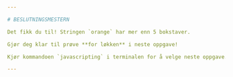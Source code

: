 ```yaml
---

# BESLUTNINGSMESTERN

Det fikk du til! Stringen `orange` har mer enn 5 bokstaver.

Gjør deg klar til prøve **for løkken** i neste oppgave!

Kjør kommandoen `javascripting` i terminalen for å velge neste oppgave.

---
```


